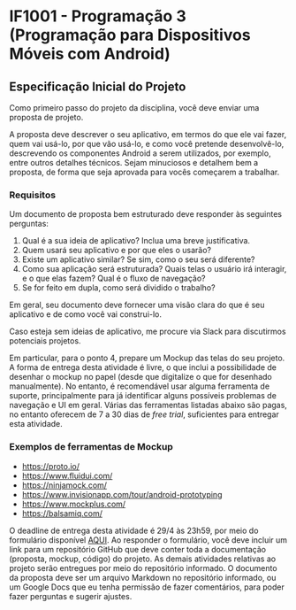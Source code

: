 # IF1001 - Programação 3 (Programação para Dispositivos Móveis com Android)

## Especificação Inicial do Projeto

Como primeiro passo do projeto da disciplina, você deve enviar uma proposta de projeto. 

A proposta deve descrever o seu aplicativo, em termos do que ele vai fazer, quem vai usá-lo, por que vão usá-lo, e como você pretende desenvolvê-lo, descrevendo os componentes Android a serem utilizados, por exemplo, entre outros detalhes técnicos. Sejam minuciosos e detalhem bem a proposta, de forma que seja aprovada para vocês começarem a trabalhar. 

### Requisitos
Um documento de proposta bem estruturado deve responder às seguintes perguntas:
1. Qual é a sua ideia de aplicativo? Inclua uma breve justificativa.
2. Quem usará seu aplicativo e por que eles o usarão?
3. Existe um aplicativo similar? Se sim, como o seu será diferente?
4. Como sua aplicação será estruturada? Quais telas o usuário irá interagir, e o que elas fazem? Qual é o fluxo de navegação? 
5. Se for feito em dupla, como será dividido o trabalho?

Em geral, seu documento deve fornecer uma visão clara do que é seu aplicativo e de como você vai construi-lo.

Caso esteja sem ideias de aplicativo, me procure via Slack para discutirmos potenciais projetos.

Em particular, para o ponto 4, prepare um Mockup das telas do seu projeto. A forma de entrega desta atividade é livre, o que inclui a possibilidade de desenhar o mockup no papel (desde que digitalize o que for desenhado manualmente). No entanto, é recomendável usar alguma ferramenta de suporte, principalmente para já identificar alguns possíveis problemas de  navegação e UI em geral. Várias das ferramentas listadas abaixo são pagas, no entanto oferecem de 7 a 30 dias de _free trial_, suficientes para entregar esta atividade.

### Exemplos de ferramentas de Mockup
- https://proto.io/
- https://www.fluidui.com/
- https://ninjamock.com/
- https://www.invisionapp.com/tour/android-prototyping
- https://www.mockplus.com/
- https://balsamiq.com/

O deadline de entrega desta atividade é 29/4 às 23h59, por meio do formulário disponível [AQUI](https://docs.google.com/forms/u/1/d/e/1FAIpQLSdmB0EW5-engjz94C1jd9jILgylDL_uLtztIosvUdICWPIHlA/viewform). Ao responder o formulário, você deve incluir um link para um repositório GitHub que deve conter toda a documentação (proposta, mockup, código) do projeto. As demais atividades relativas ao projeto serão entregues por meio do repositório informado. O documento da proposta deve ser um arquivo Markdown no repositório informado, ou um Google Docs que eu tenha permissão de fazer comentários, para poder fazer perguntas e sugerir ajustes. 


